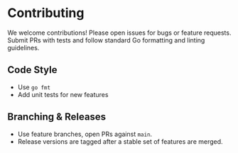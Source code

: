# Contributing

We welcome contributions! Please open issues for bugs or feature requests. Submit PRs with tests and follow standard Go formatting and linting guidelines.

## Code Style
- Use `go fmt`
- Add unit tests for new features

## Branching & Releases
- Use feature branches, open PRs against `main`.
- Release versions are tagged after a stable set of features are merged.